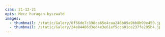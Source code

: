 ```yaml
---
czas: 21-12-21
opis: Mecz huragan-byszwałd
images:
  - thumbnail: /static/Galery/8f56de7c898ca65e4caa246b89a9bb8b99e450.jpg
  - thumbnail: /static/Galery/24e84486d3ed4e3e61ef5cca01ce237fe205b4.jpg
---
```

